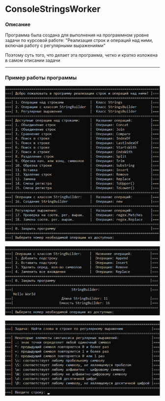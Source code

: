 # ConsoleStringsWorker

### Описание
Программа была создана для выполнения на программном уровне задачи по курсовой работе: "Реализация строк и операций над ними, включая работу с регулярными выражениями"

Поэтому суть того, что делает эта программа, четко и кратко изложена в самом описании задачи

___

### Пример работы программы

![output1](https://github.com/eCoolGe/ConsoleStringsWorker/blob/master/output1.png)

![output2](https://github.com/eCoolGe/ConsoleStringsWorker/blob/master/output2.png)

![output3](https://github.com/eCoolGe/ConsoleStringsWorker/blob/master/output3.png)
